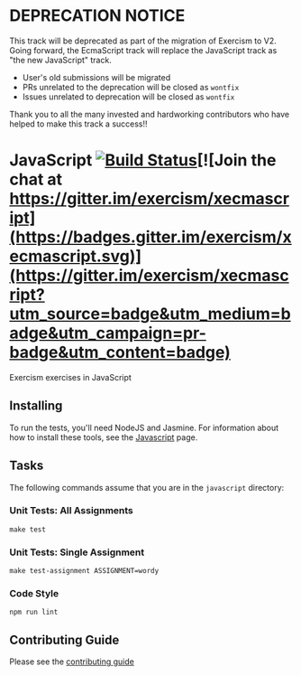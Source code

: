 # DEPRECATION NOTICE

This track will be deprecated as part of the migration of Exercism to V2.  Going forward, the EcmaScript track will replace the JavaScript track as "the new JavaScript" track.  
- User's old submissions will be migrated
- PRs unrelated to the deprecation will be closed as `wontfix`
- Issues unrelated to deprecation will be closed as `wontfix`

Thank you to all the many invested and hardworking contributors who have helped to make this track a success!!

# JavaScript [![Build Status](https://travis-ci.org/exercism/javascript.svg?branch=master)](https://travis-ci.org/exercism/javascript)[![Join the chat at https://gitter.im/exercism/xecmascript](https://badges.gitter.im/exercism/xecmascript.svg)](https://gitter.im/exercism/xecmascript?utm_source=badge&utm_medium=badge&utm_campaign=pr-badge&utm_content=badge)

Exercism exercises in JavaScript

## Installing

To run the tests, you'll need NodeJS and Jasmine. For information about how to install these tools, see the [Javascript](http://exercism.io/languages/javascript/about) page.

## Tasks

The following commands assume that you are in the `javascript` directory:

### Unit Tests: All Assignments

    make test

### Unit Tests: Single Assignment

    make test-assignment ASSIGNMENT=wordy

### Code Style

    npm run lint

## Contributing Guide

Please see the [contributing guide](https://github.com/exercism/x-api/blob/master/CONTRIBUTING.md#the-exercise-data)

